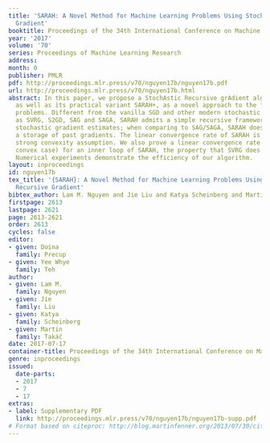 ```yaml
---
title: 'SARAH: A Novel Method for Machine Learning Problems Using Stochastic Recursive
  Gradient'
booktitle: Proceedings of the 34th International Conference on Machine Learning
year: '2017'
volume: '70'
series: Proceedings of Machine Learning Research
address: 
month: 0
publisher: PMLR
pdf: http://proceedings.mlr.press/v70/nguyen17b/nguyen17b.pdf
url: http://proceedings.mlr.press/v70/nguyen17b.html
abstract: In this paper, we propose a StochAstic Recursive grAdient algoritHm (SARAH),
  as well as its practical variant SARAH+, as a novel approach to the finite-sum minimization
  problems. Different from the vanilla SGD and other modern stochastic methods such
  as SVRG, S2GD, SAG and SAGA, SARAH admits a simple recursive framework for updating
  stochastic gradient estimates; when comparing to SAG/SAGA, SARAH does not require
  a storage of past gradients. The linear convergence rate of SARAH is proven under
  strong convexity assumption. We also prove a linear convergence rate (in the strongly
  convex case) for an inner loop of SARAH, the property that SVRG does not possess.
  Numerical experiments demonstrate the efficiency of our algorithm.
layout: inproceedings
id: nguyen17b
tex_title: '{SARAH}: A Novel Method for Machine Learning Problems Using Stochastic
  Recursive Gradient'
bibtex_author: Lam M. Nguyen and Jie Liu and Katya Scheinberg and Martin Tak{\'a}{\v{c}}
firstpage: 2613
lastpage: 2621
page: 2613-2621
order: 2613
cycles: false
editor:
- given: Doina
  family: Precup
- given: Yee Whye
  family: Teh
author:
- given: Lam M.
  family: Nguyen
- given: Jie
  family: Liu
- given: Katya
  family: Scheinberg
- given: Martin
  family: Takáč
date: 2017-07-17
container-title: Proceedings of the 34th International Conference on Machine Learning
genre: inproceedings
issued:
  date-parts:
  - 2017
  - 7
  - 17
extras:
- label: Supplementary PDF
  link: http://proceedings.mlr.press/v70/nguyen17b/nguyen17b-supp.pdf
# Format based on citeproc: http://blog.martinfenner.org/2013/07/30/citeproc-yaml-for-bibliographies/
---
```

